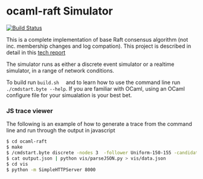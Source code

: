ocaml-raft Simulator
==========
[![Build Status](https://travis-ci.org/heidi-ann/ocaml-raft.svg?branch=master)](https://travis-ci.org/heidi-ann/ocaml-raft)

This is a complete implementation of base Raft consensus algorithm (not inc. membership changes and log compation). This project is described in detail in this [tech report](http://www.cl.cam.ac.uk/techreports/UCAM-CL-TR-857.pdf)

The simulator runs as either a discrete event simulator or a realtime simulator, in a range of network conditions. 

To build run ```build.sh  ``` and to learn how to use the command line run ``` ./cmdstart.byte --help ```.
If you are familiar with OCaml, using an OCaml configure file for your simualation is your best bet.

### JS trace viewer ###
The following is an example of how to generate a trace from the command line and run through the output in javascript
```bash
$ cd ocaml-raft
$ make
$ /cmdstart.byte discrete -nodes 3  -follower Uniform-150-155 -candidate Uniform-11-22 -leader Fixed-75 -delay Fixed-7 -termOnTimeout 50000 -termOnElec -cmds 0 -backoff -json > output.json
$ cat output.json | python vis/parseJSON.py > vis/data.json
$ cd vis
$ python -m SimpleHTTPServer 8000
```
